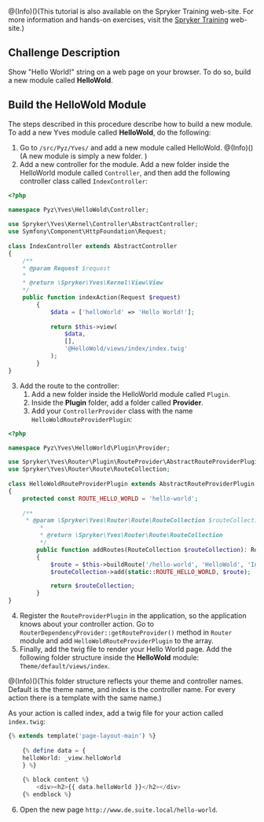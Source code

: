 @(Info)()(This tutorial is also available on the Spryker Training web-site. For more information and hands-on exercises, visit the [Spryker Training](https://training.spryker.com/courses/developer-bootcamp) web-site.)

## Challenge Description
Show "Hello World!" string on a web page on your browser. To do so, build a new module called **HelloWold**.

## Build the HelloWold Module
The steps described in this procedure describe how to build a new module.  To add a new Yves module called **HelloWold**, do the following:
1. Go to `/src/Pyz/Yves/` and add a new module called HelloWold.
@(Info)()(A new module is simply a new folder. )
2. Add a new controller for the module. 
Add a new folder inside the HelloWorld module called `Controller`, and then add the following controller class called `IndexController`:

```php
<?php

namespace Pyz\Yves\HelloWold\Controller;
 
use Spryker\Yves\Kernel\Controller\AbstractController;
use Symfony\Component\HttpFoundation\Request;
 
class IndexController extends AbstractController
{
	/**
    * @param Request $request
	*
	* @return \Spryker\Yves\Kernel\View\View
	*/
	public function indexAction(Request $request)
		{
			$data = ['helloWorld' => 'Hello World!'];
 
			return $this->view(
				$data,
				[],
				'@HelloWold/views/index/index.twig'
			);
		}
}
```

3. Add the route to the controller:
    1. Add a new folder inside the HelloWorld module called `Plugin`.
    2. Inside the **Plugin** folder, add a folder called **Provider**.
    3. Add your `ControllerProvider` class with the name `HelloWoldRouteProviderPlugin`:

```php
<?php

namespace Pyz\Yves\HelloWorld\Plugin\Provider;

use Spryker\Yves\Router\Plugin\RouteProvider\AbstractRouteProviderPlugin;
use Spryker\Yves\Router\Route\RouteCollection;
 
class HelloWoldRouteProviderPlugin extends AbstractRouteProviderPlugin
{
	protected const ROUTE_HELLO_WORLD = 'hello-world';
 
	/**
	 * @param \Spryker\Yves\Router\Route\RouteCollection $routeCollection
         *
         * @return \Spryker\Yves\Router\Route\RouteCollection
         */
        public function addRoutes(RouteCollection $routeCollection): RouteCollection
        {
            $route = $this->buildRoute('/hello-world', 'HelloWold', 'Index', 'indexAction');
            $routeCollection->add(static::ROUTE_HELLO_WORLD, $route);

            return $routeCollection;
        }
}
```
4. Register the `RouteProviderPlugin` in the application, so the application knows about your controller action.
Go to `RouterDependencyProvider::getRouteProvider()` method in `Router` module and add `HelloWoldRouteProviderPlugin` to the array.
5. Finally, add the twig file to render your Hello World page. Add the following folder structure inside the **HelloWold** module: `Theme/default/views/index`. 

@(Info)()(This folder structure reflects your theme and controller names. Default is the theme name, and index is the controller name. For every action there is a template with the same name.)

As your action is called index, add a twig file for your action called `index.twig`:

```php
{% extends template('page-layout-main') %}
 
	{% define data = {
	helloWorld: _view.helloWorld
	} %}
 
	{% block content %}
		<div><h2>{{ data.helloWorld }}</h2></div>
	{% endblock %}
```
6. Open the new page `http://www.de.suite.local/hello-world`.
